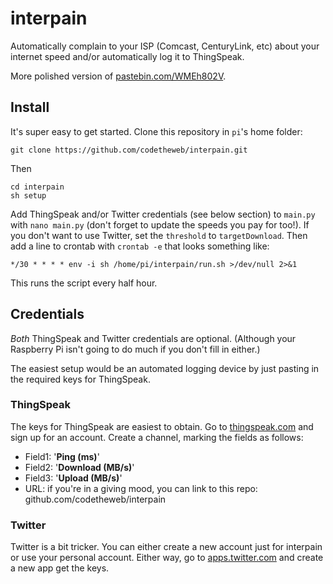 # interpain

Automatically complain to your ISP (Comcast, CenturyLink, etc) about your internet speed and/or automatically log it to ThingSpeak.

More polished version of [pastebin.com/WMEh802V](http://pastebin.com/WMEh802V).

## Install

It's super easy to get started. Clone this repository in `pi`'s home folder:

```
git clone https://github.com/codetheweb/interpain.git
```

Then

```
cd interpain
sh setup
```
Add ThingSpeak and/or Twitter credentials (see below section) to `main.py` with `nano main.py` (don't forget to update the speeds you pay for too!). If you don't want to use Twitter, set the `threshold` to `targetDownload`.
Then add a line to crontab with `crontab -e` that looks something like:

```
*/30 * * * * env -i sh /home/pi/interpain/run.sh >/dev/null 2>&1
```

This runs the script every half hour.

## Credentials

*Both* ThingSpeak and Twitter credentials are optional.  (Although your Raspberry Pi isn't going to do much if you don't fill in either.)

The easiest setup would be an automated logging device by just pasting in the required keys for ThingSpeak.

### ThingSpeak
The keys for ThingSpeak are easiest to obtain.  Go to [thingspeak.com](http://thingspeak.com) and sign up for an account.  Create a channel, marking the fields as follows:

* Field1: '**Ping (ms)**'
* Field2: '**Download (MB/s)**'
* Field3: '**Upload (MB/s)**'
* URL: if you're in a giving mood, you can link to this repo: github.com/codetheweb/interpain


### Twitter
Twitter is a bit tricker.  You can either create a new account just for interpain or use your personal account.  Either way, go to [apps.twitter.com](https://apps.twitter.com) and create a new app get the keys.
